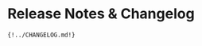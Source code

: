 # Release Notes & Changelog

<!-- The following line uses the Material include directive -->
```md
{!../CHANGELOG.md!}
``` 